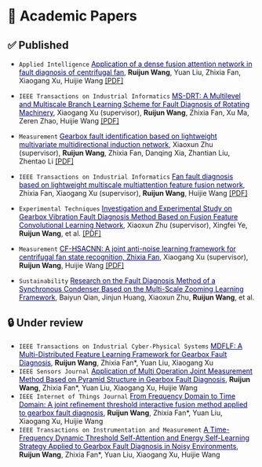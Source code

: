 # 📝 Academic Papers
## ✅ Published

- ``Applied Intelligence`` <span style="color:rgb(0,0,128);"><u>Application of a dense fusion attention network in fault diagnosis of centrifugal fan</u></span>, **Ruijun Wang**, Yuan Liu, Zhixia Fan, Xiaogang Xu, Huijie Wang <a href='https://link.springer.com/article/10.1007/s10489-024-05643-3'><i class="fa fa-file-pdf"></i>[PDF]</a> <strong><span class='show_paper_citations' data='goCftmoAAAAJ:2osOgNQ5qMEC'></span></strong>

- ``IEEE Transactions on Industrial Informatics`` <span style="color:rgb(0,0,128);"><u>MS-DRT: A Multilevel and Multiscale Branch Learning Scheme for Fault Diagnosis of Rotating Machinery</u></span>, Xiaogang Xu (supervisor), **Ruijun Wang**, Zhixia Fan, Xu Ma, Zeren Zhao, Huijie Wang <a href='https://ieeexplore.ieee.org/abstract/document/10199128'><i class="fa fa-file-pdf"></i>[PDF]</a> <strong><span class='show_paper_citations' data='goCftmoAAAAJ:UeHWp8X0CEIC'></span></strong>

- ``Measurement`` <span style="color:rgb(0,0,128);"><u>Gearbox fault identification based on lightweight multivariate multidirectional induction network</u></span>, Xiaoxun Zhu (supervisor), **Ruijun Wang**,  Zhixia Fan, Danqing Xia, Zhantian Liu, Zhentao Li <a href='https://www.sciencedirect.com/science/article/abs/pii/S0263224122002512'><i class="fa fa-file-pdf"></i>[PDF]</a> <strong><span class='show_paper_citations' data='goCftmoAAAAJ:qjMakFHDy7sC'></span></strong>

- ``IEEE Transactions on Industrial Informatics`` <span style="color:rgb(0,0,128);"><u>Fan fault diagnosis based on lightweight multiscale multiattention feature fusion network</u></span>, Zhixia Fan, Xiaogang Xu (supervisor), **Ruijun Wang**, Huijie Wang <a href='https://ieeexplore.ieee.org/abstract/document/9580581'><i class="fa fa-file-pdf"></i>[PDF]</a> <span class='show_paper_citations' data='goCftmoAAAAJ:d1gkVwhDpl0C'></span>
- ``Experimental Techniques`` <span style="color:rgb(0,0,128);"><u>Investigation and Experimental Study on Gearbox Vibration Fault Diagnosis Method Based on Fusion Feature Convolutional Learning Network</u></span>, Xiaoxun Zhu (supervisor), Xingfei Ye, **Ruijun Wang**, et al. <a href='https://link.springer.com/article/10.1007/s40799-022-00552-x'><i class="fa fa-file-pdf"></i>[PDF]</a> <span class='show_paper_citations' data='goCftmoAAAAJ:IjCSPb-OGe4C'></span>
- ``Measurement`` <span style="color:rgb(0,0,128);"><u>CF-HSACNN: A joint anti-noise learning framework for centrifugal fan state recognition, Zhixia Fan</u></span>, Xiaogang Xu (supervisor), **Ruijun Wang**, Huijie Wang <a href='https://www.sciencedirect.com/science/article/abs/pii/S0263224122010983'><i class="fa fa-file-pdf"></i>[PDF]</a> <span class='show_paper_citations' data='goCftmoAAAAJ:u-x6o8ySG0sC'></span>
- ``Sustainability`` <span style="color:rgb(0,0,128);"><u>Research on the Fault Diagnosis Method of a Synchronous Condenser Based on the Multi-Scale Zooming Learning Framework</u></span>, Baiyun Qian, Jinjun Huang, Xiaoxun Zhu, **Ruijun Wang**, et al.

## 🔒️ Under review
- ``IEEE Transactions on Industrial Cyber-Physical Systems`` <span style="color:rgb(0,0,128);"><u>MDFLF: A Multi-Distributed Feature Learning Framework for Gearbox Fault Diagnosis</u></span>, **Ruijun Wang**, Zhixia Fan*, Yuan Liu, Xiaogang Xu
- ``IEEE Sensors Journal`` <span style="color:rgb(0,0,128);"><u>Application of Multi Operation Joint Measurement Method Based on Pyramid Structure in Gearbox Fault Diagnosis</u></span>, **Ruijun Wang**, Zhixia Fan*, Yuan Liu, Xiaogang Xu, Huijie Wang
- ``IEEE Internet of Things Journal`` <span style="color:rgb(0,0,128);"><u>From Frequency Domain to Time Domain: A joint refinement threshold interactive fusion method applied to gearbox fault diagnosis</u></span>, **Ruijun Wang**, Zhixia Fan*, Yuan Liu, Xiaogang Xu, Huijie Wang
- ``IEEE Transactions on Instrumentation and Measurement`` <span style="color:rgb(0,0,128);"><u>A Time-Frequency Dynamic Threshold Self-Attention and Energy Self-Learning Strategy Applied to Gearbox Fault Diagnosis in Noisy Environments</u></span>, **Ruijun Wang**, Zhixia Fan*, Yuan Liu, Xiaogang Xu, Huijie Wang